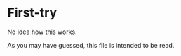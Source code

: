 # First-try
<p>No idea how this works.</p>
<p>As you may have guessed, this file is intended to be read.</p>
